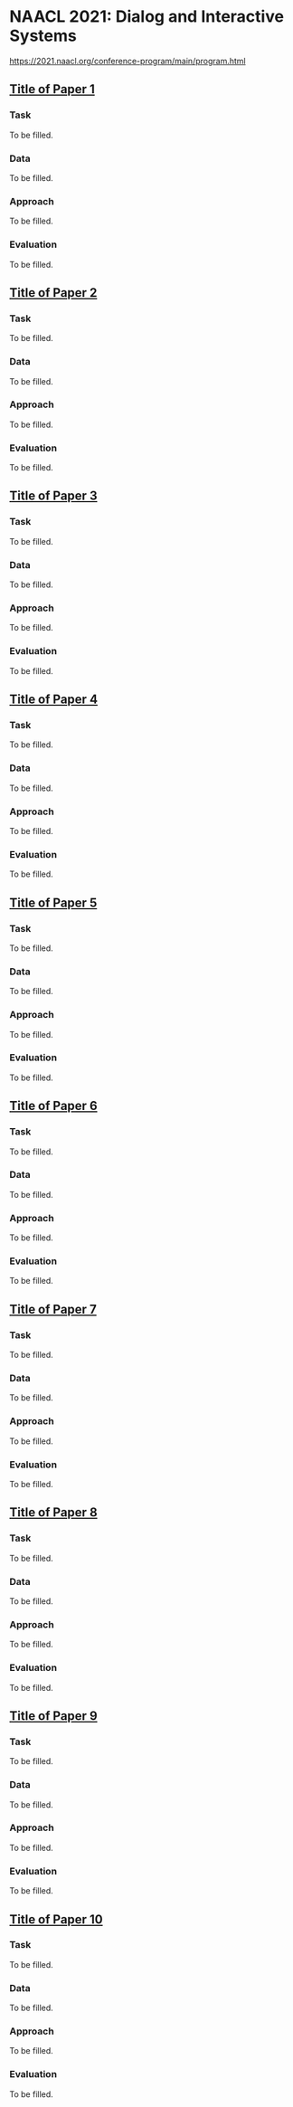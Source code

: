 # NAACL 2021: Dialog and Interactive Systems

https://2021.naacl.org/conference-program/main/program.html


## [Title of Paper 1]()

### Task

To be filled.

### Data

To be filled.

### Approach

To be filled.

### Evaluation

To be filled.


## [Title of Paper 2]()

### Task

To be filled.

### Data

To be filled.

### Approach

To be filled.

### Evaluation

To be filled.


## [Title of Paper 3]()

### Task

To be filled.

### Data

To be filled.

### Approach

To be filled.

### Evaluation

To be filled.


## [Title of Paper 4]()

### Task

To be filled.

### Data

To be filled.

### Approach

To be filled.

### Evaluation

To be filled.


## [Title of Paper 5]()

### Task

To be filled.

### Data

To be filled.

### Approach

To be filled.

### Evaluation

To be filled.


## [Title of Paper 6]()

### Task

To be filled.

### Data

To be filled.

### Approach

To be filled.

### Evaluation

To be filled.


## [Title of Paper 7]()

### Task

To be filled.

### Data

To be filled.

### Approach

To be filled.

### Evaluation

To be filled.


## [Title of Paper 8]()

### Task

To be filled.

### Data

To be filled.

### Approach

To be filled.

### Evaluation

To be filled.


## [Title of Paper 9]()

### Task

To be filled.

### Data

To be filled.

### Approach

To be filled.

### Evaluation

To be filled.


## [Title of Paper 10]()

### Task

To be filled.

### Data

To be filled.

### Approach

To be filled.

### Evaluation

To be filled.


